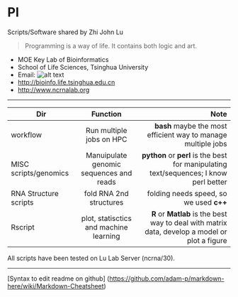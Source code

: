 # PI

Scripts/Software shared by Zhi John Lu

> Programming is a way of life. It contains both logic and art.

* MOE Key Lab of Bioinformatics
* School of Life Sciences, Tsinghua University
* Email: 
![alt text](http://lulab.life.tsinghua.edu.cn/postar/image/email.png "lulab")
* http://bioinfo.life.tsinghua.edu.cn
* http://www.ncrnalab.org


---


| Dir        | Function           | Note  |
| ------------- |:-------------:| -----:|
| workflow      | Run multiple jobs on HPC | **bash** maybe the most efficient way to manage multiple jobs |
| MISC scripts/genomics    | Manuipulate genomic sequences and reads  | **python** or **perl** is the best for manipulating text/sequences; I know perl better  |
| RNA Structure scripts    | fold RNA 2nd structures  | folding needs speed, so we used **c++**  |
| Rscript | plot, statisctics and machine learning     | **R** or **Matlab** is the best way to deal with matrix data, develop a model or plot a figure  |


All scripts have been tested on Lu Lab Server (ncrna/30).





---

[Syntax to edit readme on github] (https://github.com/adam-p/markdown-here/wiki/Markdown-Cheatsheet)

